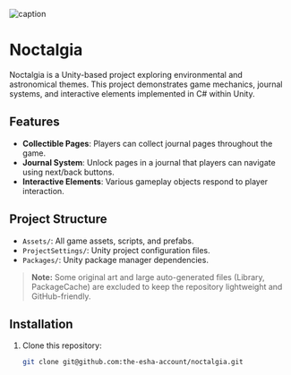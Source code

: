 ![caption](images/noctalgiaDemo.gif)

# Noctalgia

Noctalgia is a Unity-based project exploring environmental and astronomical themes. This project demonstrates game mechanics, journal systems, and interactive elements implemented in C# within Unity.

## Features

- **Collectible Pages**: Players can collect journal pages throughout the game.
- **Journal System**: Unlock pages in a journal that players can navigate using next/back buttons.
- **Interactive Elements**: Various gameplay objects respond to player interaction.

## Project Structure

- `Assets/`: All game assets, scripts, and prefabs.
- `ProjectSettings/`: Unity project configuration files.
- `Packages/`: Unity package manager dependencies.

> **Note:** Some original art and large auto-generated files (Library, PackageCache) are excluded to keep the repository lightweight and GitHub-friendly.

## Installation

1. Clone this repository:  
   ```bash
   git clone git@github.com:the-esha-account/noctalgia.git
